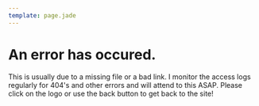 ```yaml
---
template: page.jade
---
```


# An error has occured.

This is usually due to a missing file or a bad link. I monitor the access logs regularly for 404's and other errors and will attend to this ASAP. Please click on the logo or use the back button to get back to the site!
